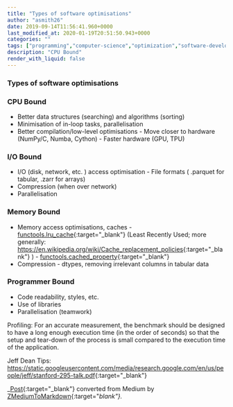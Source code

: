 ```yaml
---
title: "Types of software optimisations"
author: "asmith26"
date: 2019-09-14T11:56:41.960+0000
last_modified_at: 2020-01-19T20:51:50.943+0000
categories: ""
tags: ["programming","computer-science","optimization","software-development","performance"]
description: "CPU Bound"
render_with_liquid: false
---
```


### Types of software optimisations
### CPU Bound
- Better data structures \(searching\) and algorithms \(sorting\)
- Minimisation of in\-loop tasks, parallelisation
- Better compilation/low\-level optimisations
\- Move closer to hardware \(NumPy/C, Numba, Cython\)
\- Faster hardware \(GPU, TPU\)

### I/O Bound
- I/O \(disk, network, etc\. \) access optimisation
\- File formats \( \.parquet for tabular, \.zarr for arrays\)
- Compression \(when over network\)
- Parallelisation

### Memory Bound
- Memory access optimisations, caches
\- [functools\.lru\_cache](https://docs.python.org/3/library/functools.html#functools.lru_cache){:target="_blank"} \(Least Recently Used; more generally: [https://en\.wikipedia\.org/wiki/Cache\_replacement\_policies](https://en.wikipedia.org/wiki/Cache_replacement_policies){:target="_blank"} \)
\- [functools\.cached\_property](https://docs.python.org/3/library/functools.html#functools.cached_property){:target="_blank"}
- Compression
\- dtypes, removing irrelevant columns in tabular data

### Programmer Bound
- Code readability, styles, etc\.
- Use of libraries
- Parallelisation \(teamwork\)


Profiling: For an accurate measurement, the benchmark should be designed to have a long enough execution time \(in the order of seconds\) so that the setup and tear\-down of the process is small compared to the execution time of the application\.

Jeff Dean Tips: [https://static\.googleusercontent\.com/media/research\.google\.com/en/us/people/jeff/stanford\-295\-talk\.pdf](https://static.googleusercontent.com/media/research.google.com/en/us/people/jeff/stanford-295-talk.pdf){:target="_blank"}



_[Post](https://medium.com/@asmith9992/types-of-software-optimisations-cce8a3ba4742){:target="_blank"} converted from Medium by [ZMediumToMarkdown](https://github.com/ZhgChgLi/ZMediumToMarkdown){:target="_blank"}._
